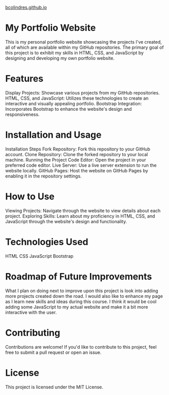 <a target=_blank href=https://bcolindres.github.io/>bcolindres.github.io</a>
# My Portfolio Website
This is my personal portfolio website showcasing the projects I've created, all of which are available within my GitHub repositories. The primary goal of this project is to exhibit my skills in HTML, CSS, and JavaScript by designing and developing my own portfolio website.

# Features
Display Projects: Showcase various projects from my GitHub repositories.
HTML, CSS, and JavaScript: Utilizes these technologies to create an interactive and visually appealing portfolio.
Bootstrap Integration: Incorporates Bootstrap to enhance the website's design and responsiveness.

# Installation and Usage
Installation Steps
Fork Repository: Fork this repository to your GitHub account.
Clone Repository: Clone the forked repository to your local machine.
Running the Project
Code Editor: Open the project in your preferred code editor.
Live Server: Use a live server extension to run the website locally.
GitHub Pages: Host the website on GitHub Pages by enabling it in the repository settings.

# How to Use
Viewing Projects: Navigate through the website to view details about each project.
Exploring Skills: Learn about my proficiency in HTML, CSS, and JavaScript through the website's design and functionality.

# Technologies Used
HTML
CSS
JavaScript
Bootstrap

# Roadmap of Future Improvements
What I plan on doing next to improve upon this project is look into adding more projects created down the road. I would also like to enhance my page as I learn new skills and ideas during this course. I think it would be cool adding some JavaScript to my actual website and make it a bit more interactive with the user.  

# Contributing
Contributions are welcome! If you'd like to contribute to this project, feel free to submit a pull request or open an issue.

# License
This project is licensed under the MIT License.
